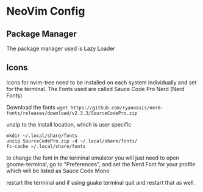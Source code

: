# NeoVim Config

## Package Manager
The package manager used is Lazy Loader

## Icons
Icons for nvim-tree need to be installed on each system individually and set for the terminal. The Fonts used are called Sauce Code Pro Nerd (Nerd Fonts)

Download the fonts
```wget https://github.com/ryanoasis/nerd-fonts/releases/download/v2.3.3/SourceCodePro.zip```

unzip to the install location, which is user specific

```shell
mkdir ~/.local/share/fonts
unzip SourceCodePro.zip -d ~/.local/share/fonts/
fc-cache ~/.local/share/fonts
```

to change the font in the terminal emulator you will just need to open gnome-terminal, go to "Preferences", and set the Nerd Font for your profile which will be listed as Sauce Code Mono

restart the terminal and if using guake terminal quit and restart that as well.

